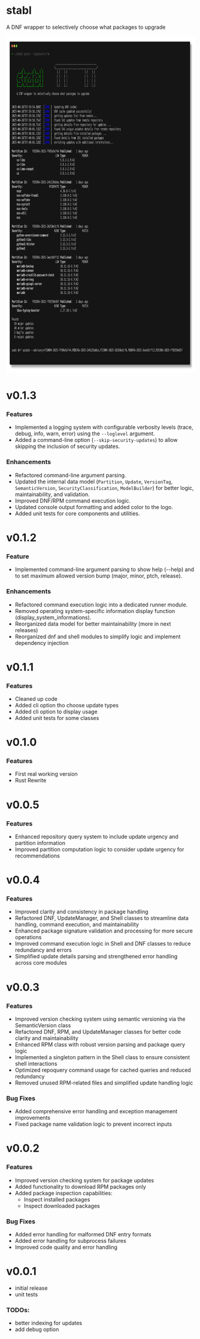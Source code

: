 # stabl
A DNF wrapper to selectively choose what packages to upgrade

<img src="./stabl.png" height="900">

# v0.1.3
### Features
 - Implemented a logging system with configurable verbosity levels (trace, debug, info, warn, error) using the `--loglevel` argument.
 - Added a command-line option (`--skip-security-updates`) to allow skipping the inclusion of security updates.

### Enhancements
 - Refactored command-line argument parsing.
 - Updated the internal data model (`Partition`, `Update`, `VersionTag`, `SemanticVersion`, `SecurityClassification`, `ModelBuilder`) for better logic, maintainability, and validation.
 - Improved DNF/RPM command execution logic.
 - Updated console output formatting and added color to the logo.
 - Added unit tests for core components and utilities.

# v0.1.2
### Feature
 - Implemented command-line argument parsing to show help (--help) and to set maximum allowed version bump (major, minor, ptch, release).

### Enhancements
- Refactored command execution logic into a dedicated runner module.
- Removed operating system-specific information display function (display_system_informations).
- Reorganized data model for better maintainability (more in next releases)
- Reorganized dnf and shell modules to simplify logic and implement dependency injection

# v0.1.1
### Features
- Cleaned up code
- Added cli option tho choose update types
- Added cli option to display usage
- Added unit tests for some classes

# v0.1.0
### Features
- First real working version
- Rust Rewrite

# v0.0.5
### Features
- Enhanced repository query system to include update urgency and partition information
- Improved partition computation logic to consider update urgency for recommendations

# v0.0.4
### Features
- Improved clarity and consistency in package handling
- Refactored DNF, UpdateManager, and Shell classes to streamline data handling, command execution, and maintainability
- Enhanced package signature validation and processing for more secure operations
- Improved command execution logic in Shell and DNF classes to reduce redundancy and errors
- Simplified update details parsing and strengthened error handling across core modules

# v0.0.3
### Features
- Improved version checking system using semantic versioning via the SemanticVersion class
- Refactored DNF, RPM, and UpdateManager classes for better code clarity and maintainability
- Enhanced RPM class with robust version parsing and package query logic
- Implemented a singleton pattern in the Shell class to ensure consistent shell interactions
- Optimized repoquery command usage for cached queries and reduced redundancy
- Removed unused RPM-related files and simplified update handling logic

### Bug Fixes
- Added comprehensive error handling and exception management improvements
- Fixed package name validation logic to prevent incorrect inputs

# v0.0.2
### Features
- Improved version checking system for package updates
- Added functionality to download RPM packages only
- Added package inspection capabilities:
  - Inspect installed packages
  - Inspect downloaded packages

### Bug Fixes
- Added error handling for malformed DNF entry formats
- Added error handling for subprocess failures
- Improved code quality and error handling

# v0.0.1
- initial release
- unit tests

### TODOs:

- better indexing for updates
- add debug option